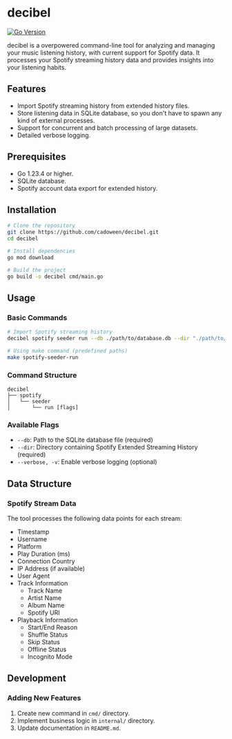 # decibel

[![Go Version](https://img.shields.io/github/go-mod/go-version/cadoween/decibel)](go.mod)

decibel is a overpowered command-line tool for analyzing and managing your music listening history, with current support for Spotify data. It processes your Spotify streaming history data and provides insights into your listening habits.

## Features

- Import Spotify streaming history from extended history files.
- Store listening data in SQLite database, so you don't have to spawn any kind of external processes.
- Support for concurrent and batch processing of large datasets.
- Detailed verbose logging.

## Prerequisites

- Go 1.23.4 or higher.
- SQLite database.
- Spotify account data export for extended history.

## Installation

```bash
# Clone the repository
git clone https://github.com/cadoween/decibel.git
cd decibel

# Install dependencies
go mod download

# Build the project
go build -o decibel cmd/main.go
```

## Usage

### Basic Commands

```bash
# Import Spotify streaming history
decibel spotify seeder run --db ./path/to/database.db --dir "./path/to/spotify/data" --verbose

# Using make command (predefined paths)
make spotify-seeder-run
```

### Command Structure

```
decibel
├── spotify
│   └── seeder
│       └── run [flags]
```

### Available Flags

- `--db`: Path to the SQLite database file (required)
- `--dir`: Directory containing Spotify Extended Streaming History (required)
- `--verbose, -v`: Enable verbose logging (optional)

## Data Structure

### Spotify Stream Data

The tool processes the following data points for each stream:

- Timestamp
- Username
- Platform
- Play Duration (ms)
- Connection Country
- IP Address (if available)
- User Agent
- Track Information
  - Track Name
  - Artist Name
  - Album Name
  - Spotify URI
- Playback Information
  - Start/End Reason
  - Shuffle Status
  - Skip Status
  - Offline Status
  - Incognito Mode

## Development

### Adding New Features

1. Create new command in `cmd/` directory.
2. Implement business logic in `internal/` directory.
3. Update documentation in `README.md`.
